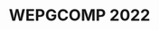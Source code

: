 ---
layout: event
title: WEPGCOMP 2022

logo: assets/images/logo-ic.png
event_initials: WEPGCOMP 2022
event_name: Workshop de Estudantes de Pós-Graduação em Ciência da Computação do PGCOMP-UFBA
date_and_place: 1º e 2 de dezembro de 2022, Salvador, BA
banner_image: assets/images/praca_das_artes.jpeg
kickoff: { year: 2022, month: 12, day: 1, hour: 8, minute: 30 }

about1: O Workshop de Estudantes de Pós-Graduação em Ciência da Computação – WEPGCOMP – é um evento anual organizado pelo Programa de Pós Graduação em Ciência da Computação (PGCOMP) da Universidade Federal da Bahia (UFBA).
about2: O objetivo do evento é apresentar as pesquisas que estão sendo realizadas pelos alunos de doutorado (a partir do segundo ano), bem como propiciar um ambiente de troca de conhecimento e congregação para toda a comunidade. 

schedule_preamble: 'O evento ocorrerá em dois dias, com sessões paralelas. <h4>Programação preliminar, sujeita a alterações</h4>'
schedule_legend: '
<span class="legend-item"><span class="square cvis"></span>Computação Visual</span>
<span class="legend-item"><span class="square es"></span>Engenharia de Software</span>
<span class="legend-item"><span class="square icot"></span>Inteligência Computacional e</span> <span class="legend-item">Otimização</span>
<span class="legend-item"><span class="square ihcedu"></span>Interação Humano-Computador</span> <span class="legend-item">e Informática e Educação</span>
<span class="legend-item"><span class="square rc"></span>Redes de Computadores</span>
<span class="legend-item"><span class="square scmisc"></span>Sistemas Computacionais</span>
<span class="legend-item"><span class="square sd"></span>Sistemas Distribuídos</span>
<span class="legend-item"><span class="square sibw"></span>Sistemas de Informação,</span> <span class="legend-item">Banco de Dados e Web</span>
'

latitude: -13.000013
longitude: -38.507598
building: Pavilhão de Aulas da<br>Federação II (PAF II), UFBA
address: Tv. Barão de Jeremoabo - Ondina,<br>Salvador - BA, 40170-115

program:
  days:
  - name: Dia 1
    date: 1 / 12 / 2022
    slots: [
      '9:00',
      '10:00', # coffee break
      'S1/2',
      '10:30', '10:45', '11:00', '11:15', '11:30', '11:45', '12:00',
      '12:15', # lunch break
      'S3/4',
      '14:00', '14:15', '14:30', '14:45', '15:00', '15:15',
      '15:30', # coffee break
      'S5/6',
      '16:00', '16:15', '16:30', '16:45', '17:00', '17:15'
    ]
    rooms:
    - name: Sala A
    - name: Sala B
  - name: Dia 2
    date: 2 / 12 / 2022
    slots: ['S7/8', '9:00', '9:15', '9:30', '9:45', '10:00', '10:15', '10:30', '10:45', '11:00']
    roomless: {}
    rooms:
    - name: Sala A
    - name: Sala B
  breaks:
    'Dia 1, 9:00': { title: 'Abertura (Auditório da Faculdade de Comunicação (FACOM) da UFBA)' }
    'Dia 1, 10:00': { title: 'Coffee break' }
    'Dia 1, 12:15': { title: 'Almoço' }
    'Dia 1, 15:30': { title: 'Coffee break' }
  talks:
    'Dia 1, Sala A, S1/2': { presenter: 'Sessão 1' }
    'Dia 1, Sala B, S1/2': { presenter: 'Sessão 2' }
    'Dia 1, Sala A, S3/4': { presenter: 'Sessão 3' }
    'Dia 1, Sala B, S3/4': { presenter: 'Sessão 4' }
    'Dia 1, Sala A, S5/6': { presenter: 'Sessão 5' }
    'Dia 1, Sala B, S5/6': { presenter: 'Sessão 6' }
    'Dia 2, Sala A, S7/8': { presenter: 'Sessão 7' }
    'Dia 2, Sala B, S7/8': { presenter: 'Sessão 8' }

    'Dia 1, Sala A, 10:30': { presenter: 'Rafaela Souza Alcântara', presenter_short: 'Rafaela Souza Alcântara', title: 'Redução de artefatos metálicos em tomografias computadorizadas para aplicações odontológicas', abstract: '', advisor: 'Antônio Lopes Apolinário Jr.', presenter_photo: '', topic_abbr: 'cvis', topic: 'CA: Computação Visual (CVIS)', }
    'Dia 1, Sala A, 10:45': { presenter: 'Paulo Roberto Silva Chagas Júnior', presenter_short: 'Paulo Roberto Silva Chagas Júnior', title: 'Uncertainty-aware membranous nephropathy classification: A semi-supervised approach to improve uncertainty representation', abstract: '', advisor: 'Luciano Oliveira Rebouças', coadvisor: 'Washington Luis Conrado dos Santos', presenter_photo: '', topic_abbr: 'cvis', topic: 'CA: Computação Visual (CVIS)', }
    'Dia 1, Sala A, 11:00': { presenter: 'Leone Da Silva de Jesus', presenter_short: 'Leone Da Silva de Jesus', title: 'Técnicas antifraude para o reconhecimento facial em ambientes não controlados', abstract: '', advisor: 'Mauricio Pamplona Segundo', presenter_photo: '', topic_abbr: 'cvis', topic: 'CA: Computação Visual (CVIS)', }
    'Dia 1, Sala A, 11:15': { presenter: 'Bernardo Peters Menezes Silva', presenter_short: 'Bernardo Peters Menezes Silva', title: 'Geração automática de laudos de radiografias panorâmicas usando Deep Learning', abstract: '', advisor: 'Luciano Rebouças de Oliveira', coadvisor: 'Patrícia Ramos Cury', presenter_photo: '', topic_abbr: 'cvis', topic: 'CA: Computação Visual (CVIS)', }
    'Dia 1, Sala A, 11:30': { presenter: 'Bruno Souza Cabral', presenter_short: 'Bruno Souza Cabral', title: 'Open Information Extraction for Portuguese', abstract: '', advisor: 'Daniela Barreiro Claro', presenter_photo: '', topic_abbr: 'icot', topic: 'CA: Inteligência Computacional e Otimização (ICOT)', }
    'Dia 1, Sala A, 11:45': { presenter: 'Diego Corrêa da Silva', presenter_short: 'Diego Corrêa', title: 'Exploiting Calibration Settings toward Fairness in Recommender Systems', abstract: 'Sistemas de Recomendação baseados em filtragem colaborativa aprende com as preferências dos usuários através de suas interações, usando o aprendizado para criar listas de recomendação personalizadas. A maioria dos sistemas de recomendação criam listas baseadas nos itens de maior relevância/similaridade com as preferências do usuário. Entretanto, a ênfase em relevância pode causar alguns problemas como super especialização, enviesamento por popularidade ou até desbalanceamento entre as classes de preferências. Nesse sentido, os sistemas de recomendação calibrados começaram a atrair a atenção como uma forma de assegurar algum grau de justiça e balanceamento entre as classes. Esse tipo de sistema de recomendação é desenhado para recomendar itens que são simultaneamente relevantes e justos. Justiça em sistema calibrado é medida por uma comparação entre duas distribuições, uma extraída das preferências dos usuários e outra da lista de recomendação. Assim, este estudo compara 57 medidas de justiça para determinar a melhor. A diferença na funcionalidade de cada medida nos leva a introduzir uma nova forma de extrair as distribuições e medir a relevância da lista para o usuário. No total, nossa implementação produziu 5928 únicos sistemas de recomendação calibrados. Cada sistema é implementado usando duas bases de dados, executando 35 vezes cada sistema para cada base. Os resultados demostram que nossa proposta melhora a precisão em 28% e 23% respectivamente. ', advisor: 'Frederico Araújo Durão', presenter_photo: 'diego.correa.jpg', topic_abbr: 'sibw', topic: 'CA: Sistemas de Informação, Banco de Dados e Web (SIBW)', }
    'Dia 1, Sala A, 12:00': { presenter: 'Paulo Roberto de Souza', presenter_short: 'Paulo Roberto de Souza', title: 'Explorando o Capital Social em Redes Sociais para Sistemas de Recomendação', abstract: '', advisor: 'Frederico Araújo Durão', presenter_photo: '', topic_abbr: 'sibw', topic: 'CA: Sistemas de Informação, Banco de Dados e Web (SIBW)', }
    'Dia 1, Sala B, 10:30': { presenter: 'Glaucya Carreiro Boechat', presenter_short: 'Glaucya Carreiro Boechat', title: 'Uma Investigação sobre Análise de Sentimentos em Issues do GitHub', abstract: '', advisor: 'Manoel Gomes de Mendonça Neto', coadvisor: 'Ivan Machado', presenter_photo: '', topic_abbr: 'es', topic: 'ES: Medição, Mineração e Visualização de Software', }
    'Dia 1, Sala B, 10:45': { presenter: 'Railana Santana Lago', presenter_short: 'Railana Santana Lago', title: 'Processo automatizado de identificação e refatoração de test smells', abstract: '', advisor: 'Ivan do Carmo Machado', presenter_photo: '', topic_abbr: 'es', topic: 'ES: Engenharia de Software Experimental', }
    'Dia 1, Sala B, 11:00': { presenter: 'Denivan do Carmo Campos da Silva', presenter_short: 'Denivan Campos', title: ' Understanding the effect of human aspects on the quality of the test code', abstract: 'Open-Source Softwareresult from contributions from people with all skill levels. Contributions have distinct and fundamental roles in software development. Recent studies investigate developers’ contributions (human factors) and their influence on software quality. Human aspects play an essential role in software quality. OSS projects are still produced in high quality, yet designer problems can occur. These problems are called test smells. Test smells are bad implementations or problems in the design of test code. One of the problems caused by test smells is the comprehension of test suites. Some authors have carried out studies on the developer’s perception of test smells, but the studies did not focus on the human aspects, only on how developers look at test smells. There are several studies on the quality of the test code in the literature, but there is limited empirical evidence on studies investigating the relationship between human aspects and the quality of the test code from the perspective of test smells. The goal is to conduct a family of empirical studies to investigate the relationship between human aspects and test code quality from the perspective of test smells. We will approach two methodologies based on data mining and survey/Interview study. As a result, the approach will build a guideline containing best testing practices for preventing test smells in test code.', advisor: 'Ivan do Carmo Machado', presenter_photo: 'dhennya.jpg', topic_abbr: 'es', topic: 'ES: Qualidade de Software', }
    'Dia 1, Sala B, 11:15': { presenter: 'Luana Almeida Martins', presenter_short: 'Luana Martins', title: 'Smart prediction for test smells refactorings', abstract: 'Test smells are considered bad practices for developing the test code. Their presence can reduce the test code quality, thus harming software testing and maintenance activities. Software refactoring has been a key practice to handle smells and improve software quality without changing its behavior. However, existing refactoring tools target production code with very different characteristics than test code. Despite the research invested in test smell refactoring, little is known about whether current refactorings improve the test code quality. This thesis proposal presents our research to help developers decide when and how to refactor test smells through a machine learning-based approach. First, we aim to mine refactorings performed by developers to derive a catalog of test-specific refactorings and their impact on the test code. Our findings show that developers prefer specific features of the testing frameworks, which may lead to test smells such as Inappropriate Assertion and Handling Exception. While the refactorings proposed in the literature aligned with the evolution of testing frameworks helps refactoring test smells, the Inappropriate Assertion remains unexplored in the literature. Second, we aim to collect and learn from test-specific refactorings to suggest which refactorings have the potential to fix test smells. As a result, the approach could support the test smells detection and refactoring guided to the practices closer to the developers’ perspective.', advisor: 'Ivan do Carmo Machado', coadvisor: 'Heitor Augustus Xavier Costa', presenter_photo: 'martins.luana.jpg', topic_abbr: 'es', topic: 'ES: Qualidade de Software', }
    'Dia 1, Sala B, 11:30': { presenter: 'Roselane Silva Farias', presenter_short: 'Roselane Silva Farias', title: 'Understanding Quality Assurance Engineers’ Brain from the Neuroscience Perspective', abstract: '', advisor: 'Eduardo Santana de Almeida', presenter_photo: '', topic_abbr: 'es', topic: 'ES: Engenharia de Software Experimental', }
    'Dia 1, Sala B, 11:45': { presenter: 'Leandro Oliveira de Souza', presenter_short: 'Leandro Oliveira de Souza', title: 'Automated Reengineering of Systems into SPL via Software Transplantation', abstract: '', advisor: 'Eduardo Santana de Almeida', coadvisor: 'Earl Barr', presenter_photo: '', remote: 'true', topic_abbr: 'es', topic: 'ES: Reuso e Linhas de Produto de Software', }
    'Dia 1, Sala B, 12:00': { presenter: 'João Pedro Dantas Bittencourt de Queiroz', presenter_short: 'João Pedro Dantas Bittencourt de Queiroz', title: 'Abordagem Baseada em Valor para Apoiar a Gestão da Dívida Técnica no Desenvolvimento de Projetos de Software', abstract: '', advisor: 'Rita Suzana Pitangueira Maciel', coadvisor: 'Rodrigo Oliveira Spínola', presenter_photo: '', topic_abbr: 'es', topic: 'ES: Evolução de Software', }
    'Dia 1, Sala A, 14:00': { presenter: 'Edeyson Andrade Gomes', presenter_short: 'Edeyson Gomes', title: 'Uma Abordagem Baseada Em Ontologia Para Auxiliar A Aplicação De Princípios Curriculares Orientados A Competências Em Recursos Educacionais Abertos', abstract: 'A educação baseada em competências tem atraído a atenção da comunidade de aprendizagem enriquecida por tecnologia, mas apresenta desafios na tradução de princípios curriculares orientados para competências em materiais de aprendizagem concretos. Para mitigar tal desafio, este projeto visa prover um framework de apoio à anotação de recursos educacionais abertos, baseado numa ontologia de competências. ', advisor: 'Laís do Nascimento Salvador', presenter_photo: 'edeysongomes.jpg', topic_abbr: 'ihcedu', topic: 'CA: Interação Humano-Computador (IHC) e Informática e Educação (IEDU)', }
    'Dia 1, Sala A, 14:15': { presenter: 'Claudio Junior Nascimento da Silva', presenter_short: 'Claudio Junior Nascimento da Silva', title: 'Integração de Blockchain e IA em Ecossistemas IoT Tolerante a Falhas', abstract: '', advisor: 'Cassio Vinicius Serafim Prazeres', presenter_photo: '', topic_abbr: 'scmisc', topic: 'SC: Computação em Nuvem: IoT, Computação em Nuvem, em Névoa e na Borda', }
    'Dia 1, Sala A, 14:30': { presenter: 'Guilherme Braga Araujo', presenter_short: 'Guilherme Braga Araujo', title: 'Vehicular Named Data Networking', abstract: '', advisor: 'Leobino Sampaio Nascimento', presenter_photo: '', topic_abbr: 'rc', topic: 'SC: Redes de Computadores (RC)', }
    'Dia 1, Sala A, 14:45': { presenter: 'Alex Silva Santos', presenter_short: 'Alex Santos', title: 'Degradação de Serviço em Redes Ópticas Elásticas', abstract: 'Redes Ópticas Elásticas são caracterizadas por oferecer canais de comunicação que podem variar de acordo com a necessidade de largura de banda das requisições, fazendo melhor uso dos recursos espectrais. No entanto, a Rede Óptica Elástica ainda é vulnerável a escassez de recursos ópticos para o provisionamento de novas requisições. Esta escassez pode ser provocada por aumento repentino de tráfego, desastres naturais ou mesmo ataques de destruição em massa. Neste cenário, novas abordagem precisam ser desenvolvidas para lidar com a escassez de recursos em Rede óptica elástica. Uma das estratégias propostas é a degradação de serviço que visa reduzir a quantidade de largura de banda oferecida para cada requisição. Portanto, esta pesquisa tem por objetivo propor e avaliar novas técnicas para lidar com a falta de recursos ópticos nas Redes Ópticas Elásticas.', advisor: 'Gustavo Bittencourt Figueiredo', coadvisor: 'Juliana de Santi', presenter_photo: 'alexsisantos.jpg', topic_abbr: 'rc', topic: 'SC: Redes de Computadores (RC)', }
    'Dia 1, Sala A, 15:00': { presenter: 'Matias Romário Pinheiro dos Santos', presenter_short: 'Matias Romário', title: 'Particionamento inteligente de funções em Fronthaul óptico na CF-RAN', abstract: 'A rede 5G apresenta inicialmente como avanço para redução de CAPEX e OPEX o emprego de uma arquitetura centralizada para o processamento de funções de banda base em um pool de nuvem. No entanto, realizar a centralização acarreta em sérios desafios na rede de acesso fronthaul relacionados ao atraso estrito e a alta exigência por largura de banda. Assim, várias alternativas promissoras são propostas para mitigar estes problemas, dentre elas está o particionamento funcional e o uso de arquiteturas híbridas. Nesta apresentação para o Wepgcomp, nós apresentamos como a academia e a indústria estão atacando o problema da centralização do processamento de banda base, conceitos e implementações já realizada para o particionamento flexível de funções centrados no estado da rede e na eficiência energética, resultados de pesquisas, além de as metas e as direções de pesquisa.', advisor: 'Gustavo Bittencourt Figueiredo', presenter_photo: 'matias.romario.jpg', remote: 'true', topic_abbr: 'rc', topic: 'SC: Redes de Computadores (RC)', }
    'Dia 1, Sala A, 15:15': { presenter: 'Nilton Flávio Sousa Seixas', presenter_short: 'Nilton Seixas', title: 'Data-Driven Decision Making frameworks for 5G networks', abstract: 'The data-driven decision-making paradigm shifts the way we make decisions from intuition-based to data-driven. It comprises a prior data analysis to find reasonable and non-biased decisions. To support data analysis, "data science" has emerged as a set of techniques combining math, statistics, and business knowledge to process and extract information from data, assisting decision-makers in their calls. To improve resource management in 5G networks, this work proposes a methodology to build data-driven decision-making frameworks using the foundations of data science and big data infrastructure.The data-driven decision making paradigm comes to shift the way of make decisions from intuition-based to data-driven. It comprises a prior data analysis to find reasonable, and no-biased decisions. To support data analisys, data science has emerged as a set of techniques of math, statistics and business knowledge combined to process and extract information from data, assisting decision makers in their call. To improve resource management in 5G networks, this work proposes a methodology to build data-driven decision making frameworks, using foundations of data science and big data infrastructure.', advisor: 'Gustavo Bittencourt Figueiredo', presenter_photo: 'nfsseixas.jpg', topic_abbr: 'rc', topic: 'SC: Redes de Computadores (RC)', }
    'Dia 1, Sala B, 14:00': { presenter: 'Felipe Gustavo de Souza Gomes', presenter_short: 'Felipe Gustavo de Souza Gomes', title: 'Um guideline para análise de literatura cinza em fóruns de discussão', abstract: '', advisor: 'Manoel Gomes de Mendonça Neto', presenter_photo: '', topic_abbr: 'es', topic: 'ES: Engenharia de Software Experimental', }
    'Dia 1, Sala B, 14:15': { presenter: 'Beatriz Silva de Santana', presenter_short: 'Beatriz Silva de Santana', title: 'Segurança psicológica em Engenharia de Software ', abstract: '', advisor: 'Manoel Gomes de Mendonça Neto', presenter_photo: '', topic_abbr: 'es', topic: 'ES: Engenharia de Software Experimental', }
    'Dia 1, Sala B, 14:30': { presenter: 'Antonio Carlos Marcelino de Paula', presenter_short: 'Antonio Carlos Marcelino de Paula', title: 'Estudando Bunrout em foruns de discussão de Engenharia de Software', abstract: '', advisor: 'Manoel Gomes de Mendonça Neto', presenter_photo: '', topic_abbr: 'es', topic: 'ES: Engenharia de Software Experimental', }
    'Dia 1, Sala B, 14:45': { presenter: 'Emmanuel Sávio Silva Freire', presenter_short: 'Emmanuel Sávio Silva Freire', title: 'Organização do estado da prática sobre prevenção, monitoramento e pagamento da dívida técnica em projetos de software', abstract: '', advisor: 'Manoel Gomes de Mendonça Neto', coadvisor: 'Rodrigo Oliveira Spínola', presenter_photo: '', topic_abbr: 'es', topic: 'ES: Evolução de Software', }
    'Dia 1, Sala B, 15:00': { presenter: 'Rafael Meneses Santos', presenter_short: 'Rafael Meneses Santos', title: 'Debt Deep Learning:  Um classificador automático de Dívida Técnica Auto-Admitida', abstract: '', advisor: 'Manoel Gomes de Mendonça Neto', coadvisor: 'Methanias Colaço Rodrigues Junior', presenter_photo: '', topic_abbr: 'es', topic: 'ES: Medição, Mineração e Visualização de Software', }
    'Dia 1, Sala B, 15:15': { presenter: 'Lidiany Cerqueira Santos', presenter_short: 'Lidiany Cerqueira Santos', title: 'Impacto dos aspectos humanos no desenvolvimento de software', abstract: '', advisor: 'Manoel Gomes de Mendonça Neto', coadvisor: 'José Amancio Macedo Santos', presenter_photo: '', topic_abbr: 'es', topic: 'Aspectos humanos e sociais da Engenharia de Software', }
    'Dia 1, Sala A, 16:00': { presenter: 'Maria Clara Pestana Sartori', presenter_short: 'Maria Clara Pestana', title: 'https://drive.google.com/open?id=1ume_479Qg5uyyuMqdiuIlNHC7Pia0wWP', abstract: 'Crisis communication should flow collaboratively between professionals of operational centers, governmental institutions, and citizens. Establishing communication with citizens during a crisis is necessary for supporting an efficient response to relieve the situation. People in the city live their quotidian activities with particularities to access, comprehend, and collaborate with the message transmitted by the agents. Crowdsourcing is a technique that can support communication using tasks for collecting data from the diverse public. When people accept to collaborate on the tasks, they provide relevant data between the crowd and crisis professionals. Everyday observations show implications in the functioning of crowdsourcing systems that can affect the experience of using a mobile device. Task overload can result in problems of motivation and engagement of users consequently decreasing the quality of task results. This research aims to analyze the use of crowdsourcing to support task acceptance for crisis communication platforms. In this case, context-aware computing will target users potentially able to be engaged in collaborative tasks. The acquired results will be communicated to the crisis agencies. The research development includes the architecture of the proposed solution, a prototype of the ConTask platform for the crisis communication domain, and an experiment to evaluate the proposed platform. ', advisor: 'Vaninha Vieira dos Santos', presenter_photo: 'mpestana.jpg', topic_abbr: 'sibw', topic: 'CA: Gerenciamento de Emergência ', }
    'Dia 1, Sala A, 16:15': { presenter: 'Ailton Santos Ribeiro', presenter_short: 'Ailton Santos Ribeiro', title: 'An approach to support the personalization of self-expressive avatars using context-awareness', abstract: '', advisor: 'Vaninha Vieira dos Santos', presenter_photo: '', topic_abbr: 'ihcedu', topic: 'CA: Interação Humano-Computador (IHC) e Informática e Educação (IEDU)', }
    'Dia 1, Sala A, 16:30': { presenter: 'Elisangela Oliveira Carneiro', presenter_short: 'Elisangela Oliveira Carneiro', title: 'Sistemas de Reputação baseado em Blockchain para ambientes IoT', abstract: '', advisor: 'Fabiola Gonçalves Pereira Greve', presenter_photo: '', topic_abbr: 'sd', topic: 'SC: Sistemas Distribuídos (SD)', }
    'Dia 1, Sala A, 16:45': { presenter: 'Rita de Cássia Novaes Barretto', presenter_short: 'Rita de Cássia Novaes Barretto', title: 'Beyond SDI environment: expanding the spatial data infrastructure through the blockchain', abstract: '', advisor: 'Fabíola Gonçalves Pereira Greve', presenter_photo: '', topic_abbr: 'sd', topic: 'SC: Sistemas Distribuídos (SD)', }
    'Dia 1, Sala A, 17:00': { presenter: 'Antonio Augusto Teixeira Ribeiro Coutinho', presenter_short: 'Antonio Augusto Teixeira Ribeiro Coutinho', title: 'FogLedger: A Rapid-Prototyping Emulation Environment for Integrated Fog-DLT Systems', abstract: '', advisor: 'Fabíola Gonçalves Pereira Greve', presenter_photo: '', topic_abbr: 'sd', topic: 'SC: Sistemas Distribuídos (SD)', }
    'Dia 1, Sala A, 17:15': { presenter: 'Jauberth Weyll Abijaude', presenter_short: 'Jauberth Weyll Abijaude', title: 'Improving Data Security with Blockchain and Internet of Things in the Gourmet Cocoa Bean Fermentation Process', abstract: '', advisor: 'Fabíola Gonçalves Pereira Greve', presenter_photo: '', topic_abbr: 'sd', topic: 'SC: Sistemas Distribuídos (SD)', }
    'Dia 1, Sala B, 16:00': { presenter: 'Mariese Conceicao Alves dos Santos', presenter_short: 'Mariese Conceicao Alves dos Santos', title: 'Grafo Ponderado Utilizado na Modelagem de Descarregamento de Dados com Aprendizado Federado', abstract: '', advisor: 'Maycon Leone Maciel Peixoto', presenter_photo: '', topic_abbr: 'icot', topic: 'CA: Inteligência Computacional e Otimização (ICOT)', }
    'Dia 1, Sala B, 16:15': { presenter: 'Saulo Antonio de Lima Matos', presenter_short: 'Saulo Antonio de Lima Matos', title: 'Invariantes e Estruturas de Vizinhança para 1-fatorações de grafos completos', abstract: '', advisor: 'Tiago de Oliveira Januario', presenter_photo: '', topic_abbr: 'icot', topic: 'CA: Inteligência Computacional e Otimização (ICOT)', }
    'Dia 1, Sala B, 16:30': { presenter: 'Alberto Pietro SIroni', presenter_short: 'Alberto Pietro SIroni', title: 'Multimodality Machine Learning Approach to Early Outbreak Detection based on Primary Care and Respiratory Disease Electronic Health Records', abstract: '', advisor: 'Marcos Ennes Barreto', presenter_photo: '', topic_abbr: 'icot', topic: 'CA: Inteligência Computacional e Otimização (ICOT)', }
    'Dia 1, Sala B, 16:45': { presenter: 'Tiago Fernandes Machado', presenter_short: 'Tiago Fernandes Machado', title: 'Um score para predição de desfechos em pacientes com doença falciforme', abstract: '', advisor: 'Marcos Ennes Barreto', coadvisor: 'Cynara Gomes Barbosa', presenter_photo: '', topic_abbr: 'icot', topic: 'CA: Inteligência Computacional e Otimização (ICOT)', }
    'Dia 1, Sala B, 17:00': { presenter: 'Julio Oliveira da Silva', presenter_short: 'Julio Oliveira da Silva', title: 'Aprendizado de Máquina aplicado na descoberta de Fármacos', abstract: '', advisor: 'Marcos Ennes Barreto', presenter_photo: '', topic_abbr: 'icot', topic: 'CA: Inteligência Computacional e Otimização (ICOT)', }
    'Dia 1, Sala B, 17:15': { presenter: 'Mirlei Moura da Silva', presenter_short: 'Mirlei Moura da Silva', title: 'Clustering of mixed data: time series and non-temporal data', abstract: '', advisor: 'Marcos Ennes Barreto', presenter_photo: '', topic_abbr: 'icot', topic: 'CA: Inteligência Computacional e Otimização (ICOT)', }

    'Dia 2, Sala A, 9:15': { presenter: 'Silvio Luiz Bragatto Boss', presenter_short: 'Silvio Luiz Bragatto Boss', title: 'Avaliação automática de mapas conceituais baseada na teoria da aprendizagem significativa', abstract: '', advisor: 'Aline Maria Santos Andrade', coadvisor: 'Ecivaldo de Souza Matos', presenter_photo: '', topic_abbr: 'ihcedu', topic: 'CA: Interação Humano-Computador (IHC) e Informática e Educação (IEDU)', }
    'Dia 2, Sala A, 9:30': { presenter: 'Beatriz Brito do Rego', presenter_short: 'Beatriz Brito do Rego', title: 'Investigação sobre a concepção do design de sistemas computacionais interativos: um estudo sob a perspectiva da equidade', abstract: '', advisor: 'Ecivaldo de Souza Matos', presenter_photo: '', topic_abbr: 'ihcedu', topic: 'CA: Interação Humano-Computador (IHC) e Informática e Educação (IEDU)', }
    'Dia 2, Sala A, 9:45': { presenter: 'Valeria Argolo Rosa de Queiroz', presenter_short: 'Valeria Argolo Rosa de Queiroz', title: 'DESIGN DE INTERAÇÃO SEMIOPARTICIPATIVO POR SUJEITOS IDOSOS: EMPATIA E ENGAJAMENTO NA PRODUÇÃO DE TECNOLOGIA', abstract: '', advisor: 'Ecivaldo de Souza Matos', presenter_photo: '', topic_abbr: 'ihcedu', topic: 'CA: Interação Humano-Computador (IHC) e Informática e Educação (IEDU)', }
    'Dia 2, Sala A, 10:00': { presenter: 'Diego Zabot', presenter_short: 'Diego Zabot', title: 'Game design como metodologia de ensino', abstract: '', advisor: 'Ecivaldo de Souza Matos', coadvisor: 'Lynn Rosalina Gama Alves ', presenter_photo: '', remote: 'true', topic_abbr: 'ihcedu', topic: 'CA: Interação Humano-Computador (IHC) e Informática e Educação (IEDU)', }
    'Dia 2, Sala A, 10:15': { presenter: 'Mayka de Souza Lima', presenter_short: 'Mayka de Souza Lima', title: 'A CONCEPTUAL FRAMEWORK FOR THE DESIGN OF VIRTUAL LEARNING ENVIRONMENTS', abstract: '', advisor: 'Rita Suzana Pitangueira Maciel', presenter_photo: '', topic_abbr: 'es', topic: 'ES: Educação em Engenharia de Software.', }
    'Dia 2, Sala A, 10:30': { presenter: 'Bianca Leite Santana', presenter_short: 'Bianca Leite Santana', title: 'Avaliação de Conceitos, Práticas e Perspectivas de Pensamento Computacional', abstract: '', advisor: 'Christina von Flach', coadvisor: 'Roberto Almeida Bittencourt', presenter_photo: '', topic_abbr: 'es', topic: 'ES: Educação em Engenharia de Software.', }
    'Dia 2, Sala A, 10:45': { presenter: 'Jenifer Vieira Toledo Tavares', presenter_short: 'Jenifer Vieira Toledo Tavares', title: 'Um Modelo para avaliar a Qualidade em Ecossistemas de Software de Código Aberto', abstract: '', advisor: 'Christina von Flach', presenter_photo: '', topic_abbr: 'es', topic: 'ES: Qualidade de Software', }
    'Dia 2, Sala B, 9:00': { presenter: 'Andre Luiz Romano Madureira', presenter_short: 'Andre Madureira', title: 'Suporte a Comunicação Multicast em Redes Multi-Acesso', abstract: 'As aplicações de rede têm apresentado padrão de comunicação multicast, porém as redes IP foram inicialmente projetadas para comunicação unicast. Por esta razão, redes IP possuem diversas limitações no suporte a comunicações multicast, especialmente em meios multi-acesso, tais como redes IoT, 802.11, satélite, e 5G. Nesses meios, os algoritmos de controle de modulação, codificação e feedback utilizados em comunicações unicast são incompatíveis com o multicast. Isto pois a entrega de pacotes multicast exige que múltiplos destinatários consigam receber o mesmo pacote simultaneamente, surgindo a necessidade de formar grupos multicast dinâmicos de acordo com a qualidade do enlace de cada membro do grupo. Outro ponto critico para a implantação de multicast em redes multi-acesso é a presença de enlaces assimétricos, que dificultam a execução de algoritmos de roteamento, bem como o retorno dos pacotes de feedback. Por fim, o suporte à comunicação multicast depende das tecnologias empregadas nas camadas L2 subjacentes. Por exemplo, existem redes multi-acesso como a 802.15.4 nas quais os protocolos L2 da rede não possuem suporte a entrega multicast de pacotes. Nesse sentido, o objetivo desta tese é identificar e mitigar esses entraves que dificultam a implantação da comunicação multicast em redes multi-acesso. Para tanto, essa investigação analisará protocolos e arquiteturas L3 e L2 capazes de alcançar esse objetivo, propondo direções e soluções a luz de novas tecnologias de redes.', advisor: 'Leobino Nascimento Sampaio', presenter_photo: 'andreluizromanomadureira.jpg', topic_abbr: 'rc', topic: 'SC: Redes de Computadores (RC)', }
    'Dia 2, Sala B, 9:15': { presenter: 'Antonio Mateus de Sousa', presenter_short: 'Mateus Sousa', title: 'Incrementando a confiabilidade em redes IoT de dados nomeados a partir de modelos de reputação distribuídos', abstract: 'A Internet das coisas (IoT) se apresenta como um ambiente altamente heterogêneo, caracterizado pela interconexão de dispositivos distintos. A arquitetura TCP/IP atual não foi projetada para lidar com tais condições, o que pode prejudicar o crescimento da rede seja pela escassez de endereços IPs ou problemas de roteamento. Dessa forma, as redes de dados nomeados (NDN)  surgem como uma arquitetura alternativa que pode solucionar os desafios citados. Os atributos nativos de NDN incluem in-network caching, named-based routing, e segurança a nível de pacote.  Todavia, apesar dos benefícios da NDN, o modelo de segurança ainda se baseia em um esquema de infraestrutura de chaves públicas (PKI), que se trata de uma abordagem logicamente centralizada, podendo impactar negativamente na escalabilidade de uma rede IoT. Além disso, as técnicas atuais de segurança visam garantir o básico em uma comunicação segura (e.g. autenticação e privacidade), porém não abordam a confiança uma vez que dispositivos podem ser hackeados ou simplesmente atuarem de forma bizantina. Sendo assim, argumentamos que apenas a criptografia não garante uma real confiança no fornecimento de serviços/conteúdos. Com base nisso, neste trabalho discutimos a eficiência do modelo de segurança da NDN em um cenário IoT. ', advisor: 'Leobino Nascimento Sampaio', coadvisor: ' Allan Edgard Silva Freitas ', presenter_photo: 'mateus.aluufc.jpg', topic_abbr: 'rc', topic: 'SC: Redes de Computadores (RC)', }
    'Dia 2, Sala B, 9:30': { presenter: 'Antônio Cleber de Sousa Araújo', presenter_short: 'Antônio Cleber de Sousa Araújo', title: 'Connectionless communications: a new approach', abstract: '', advisor: 'Leobino Nascimento Sampaio', presenter_photo: '', topic_abbr: 'rc', topic: 'SC: Redes de Computadores (RC)', }
    'Dia 2, Sala B, 9:45': { presenter: 'Adriana Viriato Ribeiro', presenter_short: 'Adriana Viriato', title: 'On supporting Ambient Assisted Living applications through NDN/IoT', abstract: 'Ambient Assisted Living (AAL) applications are related to the use of technology to improve wellbeing and independence of older adults. These applications commonly are supported by Internet of Things technologies and require communication between devices and people in a scenario characterized by mobility and heterogeneity of devices and data. Besides the communication between devices and people, AAL applications also have strict requirements related to security, usability, and management. Named Data networking (NDN) is a content-centric approach created to address the current and future network requirements. NDN architecture allows the adoption of new services intrinsic to the network and decouples the content from its location. This elementary change in network structure allows solving many problems and challenges faced by AAL applications. In our work, we intend to enumerate the main requirements of AAL applications, identify limitations of current networking architectures and protocols (e.g.,  SDN) and evaluate how future Internet architectures, such as NDN, can address open issues to boost the adoption of AAL applications.', advisor: 'Leobino Nascimento Sampaio', presenter_photo: 'adrianavr.jpg', remote: 'true', topic_abbr: 'rc', topic: 'SC: Redes de Computadores (RC)', }
    'Dia 2, Sala B, 10:00': { presenter: 'Francisco Renato Cavalcante Araújo', presenter_short: 'Francisco Renato Cavalcante Araújo', title: 'Uma arquitetura NDN aprimorada para melhoria de QoS', abstract: '', advisor: 'Leobino Nascimento Sampaio', presenter_photo: '', remote: 'true', topic_abbr: 'rc', topic: 'SC: Redes de Computadores (RC)', }
    'Dia 2, Sala B, 10:15': { presenter: 'Italo Valcy da Silva Brito', presenter_short: 'Italo Valcy da Silva Brito', title: 'Distance Vector Routing Protocol for Named Data Networking', abstract: '', advisor: 'Leobino Nascimento Sampaio', presenter_photo: '', remote: 'true', topic_abbr: 'rc', topic: 'SC: Redes de Computadores (RC)', }
    'Dia 2, Sala B, 10:30': { presenter: 'Diego Braga Monteiro de Moura', presenter_short: 'Diego Moura', title: 'Performance Characterization of AutoNUMA Memory Tiering on Graph Analytics', abstract: 'Non-Volatile Memory (NVM) can deliver higher density and lower cost per bit when compared with DRAM. Its main drawback is that it is slower than DRAM. On the other hand, DRAM has scalability problems due to its cost and energy consumption. NVM will likely coexist with DRAM in computer systems and the biggest challenge is to know which data to allocate on each type of memory. A state-of-the-art approach is AutoNUMA, in the Linux kernel. Prior work is limited to measuring AutoNUMA solely in terms of the application execution time, without understanding AutoNUMA’s behavior. In this work we provide a more in-depth characterization of AutoNUMA, for instance, identifying where exactly a set of pages are allocated, while keeping track of promotion and demotion decisions performed by AutoNUMA. Our analysis shows that AutoNUMA’s benefits can be modest when running graph processing applications, or graph analytics, because most pages have only one access over the entire execution time and other pages accesses have no temporal locality. We make a case for exploring application characteristics using object-level mappings between DRAM and NVM. Our preliminary experiments show that an object-level memory tiering can better capture the application behavior and reduce the execution time of graph analytics by 21% (avg) and 51% (max), when compared to AutoNUMA, while significantly reducing the number of memory accesses in NVM.', advisor: 'Vinicius Petrucci', coadvisor: 'Daniel Mosse', presenter_photo: 'diegobnh.jpg', remote: 'true', topic_abbr: 'scmisc', topic: 'SC: Computação de Alto Desempenho (CAD)', }
    'Dia 2, Sala B, 10:45': { presenter: 'Tadeu Nogueira Costa de Andrade', presenter_short: 'Tadeu Nogueira Costa de Andrade', title: 'Ferramentas de estatísticas e de inteligência computacional para análise do WCET em arquiteturas multicores', abstract: '', advisor: 'George Lima', coadvisor: 'Verônica Maria Gadena Lima', presenter_photo: '', remote: 'true', topic_abbr: 'scmisc', topic: 'SC: Sistemas Embarcados e de Tempo Real (SETR)', }
---